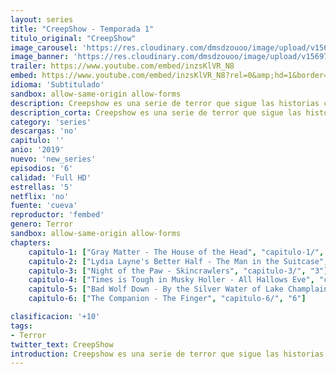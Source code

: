 ```yaml
---
layout: series
title: "CreepShow - Temporada 1"
titulo_original: "CreepShow"
image_carousel: 'https://res.cloudinary.com/dmsdzouoo/image/upload/v1569785211/creep-show-min_c73wns.jpg'
image_banner: 'https://res.cloudinary.com/dmsdzouoo/image/upload/v1569785212/creepshow-release-date-trailer-cast-episodes-news_0-min_roqfgs.jpg'
trailer: https://www.youtube.com/embed/inzsKlVR_N8
embed: https://www.youtube.com/embed/inzsKlVR_N8?rel=0&amp;hd=1&border=0&wmode=opaque&enablejsapi=1&modestbranding=1&controls=1&showinfo=1
idioma: 'Subtitulado'
sandbox: allow-same-origin allow-forms
description: Creepshow es una serie de terror que sigue las historias contadas en los cómics de mismo nombre. La serie dirigida y producida por Greg Nicotero es una adaptación de las películas de terror homónimas. Es una producción de Shudder. Las cinco historias que narra esta serie estadounidense son muy diferentes, pero el horror predomina en todas ellas. Estas historias narran, por ejemplo, a un agricultor atacado por sus propias plantas, un marido celoso que asesina con el apoyo del mar o un hombre adinerado y paranoico invadido por unos insectos.
description_corta: Creepshow es una serie de terror que sigue las historias contadas en los cómics de mismo nombre. La serie dirigida y producida por Greg Nicotero es una adaptación de las películas de terror homónimas. Es una producción de
category: 'series'
descargas: 'no'
capitulo: ''
anio: '2019'
nuevo: 'new_series'
episodios: '6'
calidad: 'Full HD'
estrellas: '5'
netflix: 'no'
fuente: 'cueva'
reproductor: 'fembed'
genero: Terror
sandbox: allow-same-origin allow-forms 
chapters:
    capitulo-1: ["Gray Matter - The House of the Head", "capitulo-1/", "1"]
    capitulo-2: ["Lydia Layne's Better Half - The Man in the Suitcase", "capitulo-2/", "2"]
    capitulo-3: ["Night of the Paw - Skincrawlers", "capitulo-3/", "3"]
    capitulo-4: ["Times is Tough in Musky Holler - All Hallows Eve", "capitulo-4/", "4"]
    capitulo-5: ["Bad Wolf Down - By the Silver Water of Lake Champlain", "capitulo-5/", "5"]
    capitulo-6: ["The Companion - The Finger", "capitulo-6/", "6"]

clasificacion: '+10'
tags:
- Terror
twitter_text: CreepShow
introduction: Creepshow es una serie de terror que sigue las historias contadas en los cómics de mismo nombre. La serie dirigida y producida por Greg Nicotero es una adaptación de las películas de terror homónimas. Es una producción de
---
```



 







